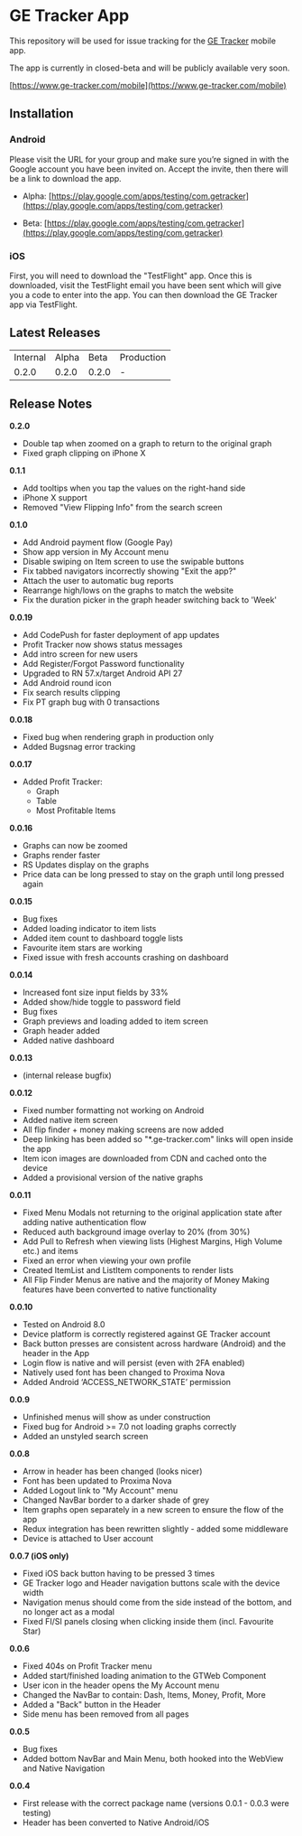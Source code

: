 # GE Tracker App

This repository will be used for issue tracking for the [GE Tracker](https://www.ge-tracker.com) mobile app.

The app is currently in closed-beta and will be publicly available very soon.

[https://www.ge-tracker.com/mobile](https://www.ge-tracker.com/mobile)

## Installation

### Android

Please visit the URL for your group and make sure you’re signed in with the Google account you have been invited on. Accept the invite, then there will be a link to download the app. 

* Alpha: [https://play.google.com/apps/testing/com.getracker](https://play.google.com/apps/testing/com.getracker)

* Beta: [https://play.google.com/apps/testing/com.getracker](https://play.google.com/apps/testing/com.getracker) 

### iOS

First, you will need to download the "TestFlight" app. Once this is downloaded, visit the TestFlight email you have been sent which will give you a code to enter into the app. You can then download the GE Tracker app via TestFlight.

## Latest Releases

<table>
  <tr>
    <td>Internal</td>
    <td>Alpha</td>
    <td>Beta</td>
    <td>Production</td>
  </tr>
  <tr>
    <td>0.2.0</td>
    <td>0.2.0</td>
    <td>0.2.0</td>
    <td>-</td>
  </tr>
</table>

## Release Notes

**0.2.0**

* Double tap when zoomed on a graph to return to the original graph
* Fixed graph clipping on iPhone X

**0.1.1**

* Add tooltips when you tap the values on the right-hand side
* iPhone X support
* Removed "View Flipping Info" from the search screen

**0.1.0**

* Add Android payment flow (Google Pay)
* Show app version in My Account menu
* Disable swiping on Item screen to use the swipable buttons
* Fix tabbed navigators incorrectly showing "Exit the app?"
* Attach the user to automatic bug reports
* Rearrange high/lows on the graphs to match the website
* Fix the duration picker in the graph header switching back to 'Week'

**0.0.19**

* Add CodePush for faster deployment of app updates
* Profit Tracker now shows status messages
* Add intro screen for new users
* Add Register/Forgot Password functionality
* Upgraded to RN 57.x/target Android API 27
* Add Android round icon
* Fix search results clipping
* Fix PT graph bug with 0 transactions

**0.0.18**

* Fixed bug when rendering graph in production only
* Added Bugsnag error tracking 

**0.0.17**

* Added Profit Tracker:
    * Graph
    * Table
    * Most Profitable Items

**0.0.16**

* Graphs can now be zoomed
* Graphs render faster
* RS Updates display on the graphs
* Price data can be long pressed to stay on the graph until long pressed again

**0.0.15**

* Bug fixes
* Added loading indicator to item lists
* Added item count to dashboard toggle lists
* Favourite item stars are working
* Fixed issue with fresh accounts crashing on dashboard

**0.0.14**

* Increased font size input fields by 33%
* Added show/hide toggle to password field
* Bug fixes
* Graph previews and loading added to item screen
* Graph header added
* Added native dashboard

**0.0.13**

* (internal release bugfix)

**0.0.12**

* Fixed number formatting not working on Android
* Added native item screen
* All flip finder + money making screens are now added
* Deep linking has been added so "*.ge-tracker.com" links will open inside the app
* Item icon images are downloaded from CDN and cached onto the device
* Added a provisional version of the native graphs

**0.0.11**

* Fixed Menu Modals not returning to the original application state after adding native authentication flow
* Reduced auth background image overlay to 20% (from 30%)
* Add Pull to Refresh when viewing lists (Highest Margins, High Volume etc.) and items
* Fixed an error when viewing your own profile
* Created ItemList and ListItem components to render lists
* All Flip Finder Menus are native and the majority of Money Making features have been converted to native functionality

**0.0.10**

* Tested on Android 8.0
* Device platform is correctly registered against GE Tracker account
* Back button presses are consistent across hardware (Android) and the header in the App
* Login flow is native and will persist (even with 2FA enabled)
* Natively used font has been changed to Proxima Nova
* Added Android ‘ACCESS_NETWORK_STATE’ permission

**0.0.9**

* Unfinished menus will show as under construction
* Fixed bug for Android >= 7.0 not loading graphs correctly
* Added an unstyled search screen

**0.0.8**

* Arrow in header has been changed (looks nicer)
* Font has been updated to Proxima Nova
* Added Logout link to "My Account" menu
* Changed NavBar border to a darker shade of grey
* Item graphs open separately in a new screen to ensure the flow of the app
* Redux integration has been rewritten slightly - added some middleware
* Device is attached to User account

**0.0.7 (iOS only)**

* Fixed iOS back button having to be pressed 3 times
* GE Tracker logo and Header navigation buttons scale with the device width
* Navigation menus should come from the side instead of the bottom, and no longer act as a modal
* Fixed FI/SI panels closing when clicking inside them (incl. Favourite Star)

**0.0.6**

* Fixed 404s on Profit Tracker menu
* Added start/finished loading animation to the GTWeb Component
* User icon in the header opens the My Account menu
* Changed the NavBar to contain: Dash, Items, Money, Profit, More
* Added a "Back" button in the Header
* Side menu has been removed from all pages

**0.0.5**

* Bug fixes
* Added bottom NavBar and Main Menu, both hooked into the WebView and Native Navigation

**0.0.4**

* First release with the correct package name (versions 0.0.1 - 0.0.3 were testing)
* Header has been converted to Native Android/iOS